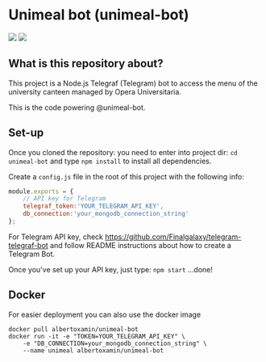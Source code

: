 # Unimeal bot (unimeal-bot)
[![](https://images.microbadger.com/badges/version/albertoxamin/unimeal-bot.svg)](https://microbadger.com/images/albertoxamin/unimeal-bot)
[![](https://images.microbadger.com/badges/image/albertoxamin/unimeal-bot.svg)](https://microbadger.com/images/albertoxamin/unimeal-bot)

## What is this repository about?
This project is a Node.js Telegraf (Telegram) bot to access the menu of the university canteen managed by Opera Universitaria.

This is the code powering @unimeal-bot.

## Set-up
Once you cloned the repository:
you need to enter into project dir: `cd unimeal-bot`
and type `npm install` to install all dependencies.

Create a `config.js` file in the root of this project with the following info:
```javascript
module.exports = {
    // API key for Telegram
    telegraf_token:'YOUR_TELEGRAM_API_KEY',
    db_connection:'your_mongodb_connection_string'
};
```
For Telegram API key, check https://github.com/Finalgalaxy/telegram-telegraf-bot and follow README instructions about how to create a Telegram Bot.

Once you've set up your API key, just type:
`npm start`
...done!

## Docker
For easier deployment you can also use the docker image

```shell
docker pull albertoxamin/unimeal-bot
docker run -it -e "TOKEN=YOUR_TELEGRAM_API_KEY" \
    -e "DB_CONNECTION=your_mongodb_connection_string" \
    --name unimeal albertoxamin/unimeal-bot
```
